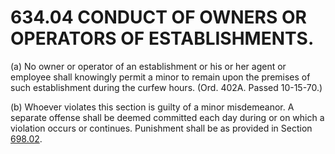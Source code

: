 634.04 CONDUCT OF OWNERS OR OPERATORS OF ESTABLISHMENTS.
========================================================

​(a) No owner or operator of an establishment or his or her agent or
employee shall knowingly permit a minor to remain upon the premises of
such establishment during the curfew hours. (Ord. 402A. Passed
10-15-70.)

​(b) Whoever violates this section is guilty of a minor misdemeanor. A
separate offense shall be deemed committed each day during or on which a
violation occurs or continues. Punishment shall be as provided in
Section [698.02](38e2f631.html).
